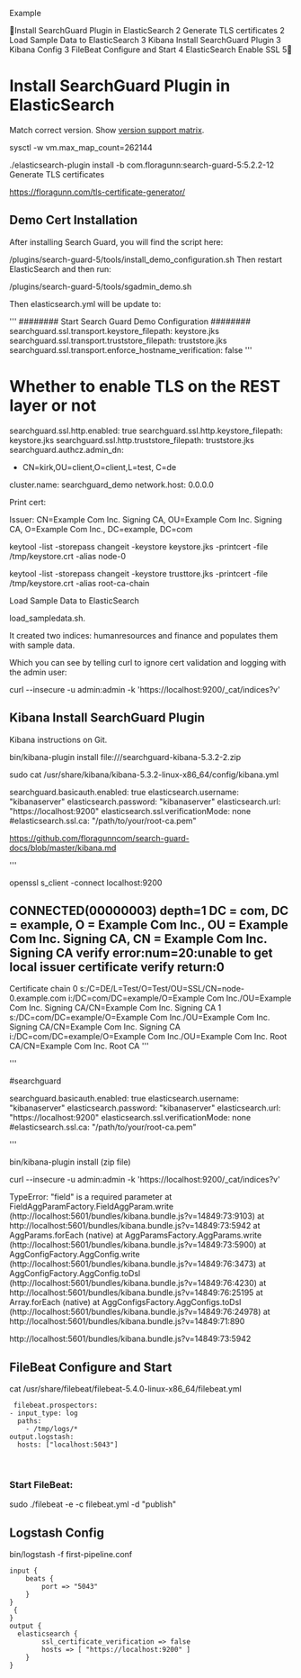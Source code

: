 Example


Install SearchGuard Plugin in ElasticSearch	2
Generate TLS certificates	2
Load Sample Data to ElasticSearch	3
Kibana Install SearchGuard Plugin	3
Kibana Config	3
FileBeat Configure and Start	4
ElasticSearch Enable SSL	5
 


# Install SearchGuard Plugin in ElasticSearch
Match correct version.  Show [version support matrix](https://github.com/floragunncom/search-guard/wiki).

sysctl -w vm.max_map_count=262144


./elasticsearch-plugin install -b com.floragunn:search-guard-5:5.2.2-12
Generate TLS certificates


https://floragunn.com/tls-certificate-generator/

## Demo Cert Installation

After installing Search Guard, you will find the script here:

<ES dir>/plugins/search-guard-5/tools/install_demo_configuration.sh
Then restart ElasticSearch and then run:

<ES dir>/plugins/search-guard-5/tools/sgadmin_demo.sh

Then elasticsearch.yml will be update to:

 
'''
######## Start Search Guard Demo Configuration ########
searchguard.ssl.transport.keystore_filepath: keystore.jks
searchguard.ssl.transport.truststore_filepath: truststore.jks
searchguard.ssl.transport.enforce_hostname_verification: false
'''



# Whether to enable TLS on the REST layer or not
searchguard.ssl.http.enabled: true
searchguard.ssl.http.keystore_filepath: keystore.jks
searchguard.ssl.http.truststore_filepath: truststore.jks
searchguard.authcz.admin_dn:
  - CN=kirk,OU=client,O=client,L=test, C=de

cluster.name: searchguard_demo
network.host: 0.0.0.0

Print cert:

Issuer: CN=Example Com Inc. Signing CA, OU=Example Com Inc. Signing CA, O=Example Com Inc., DC=example, DC=com

keytool -list  -storepass changeit -keystore keystore.jks -printcert -file /tmp/keystore.crt -alias node-0

keytool -list  -storepass changeit -keystore trusttore.jks -printcert -file /tmp/keystore.crt -alias root-ca-chain

Load Sample Data to ElasticSearch

load_sampledata.sh.

It created two indices: humanresources and finance and populates them with sample data.

Which you can see by telling curl to ignore cert validation and logging with the admin user:

curl --insecure -u admin:admin -k 'https://localhost:9200/_cat/indices?v'


## Kibana Install SearchGuard Plugin
Kibana instructions on Git.

bin/kibana-plugin install file:///searchguard-kibana-5.3.2-2.zip

sudo cat /usr/share/kibana/kibana-5.3.2-linux-x86_64/config/kibana.yml


searchguard.basicauth.enabled: true
elasticsearch.username: "kibanaserver"
elasticsearch.password: "kibanaserver"
elasticsearch.url: "https://localhost:9200"
elasticsearch.ssl.verificationMode: none
#elasticsearch.ssl.ca: "/path/to/your/root-ca.pem"



https://github.com/floragunncom/search-guard-docs/blob/master/kibana.md

'''

openssl s_client -connect localhost:9200
 
CONNECTED(00000003)
depth=1 DC = com, DC = example, O = Example Com Inc., OU = Example Com Inc. Signing CA, CN = Example Com Inc. Signing CA
verify error:num=20:unable to get local issuer certificate
verify return:0
---
Certificate chain
 0 s:/C=DE/L=Test/O=Test/OU=SSL/CN=node-0.example.com
   i:/DC=com/DC=example/O=Example Com Inc./OU=Example Com Inc. Signing CA/CN=Example Com Inc. Signing CA
 1 s:/DC=com/DC=example/O=Example Com Inc./OU=Example Com Inc. Signing CA/CN=Example Com Inc. Signing CA
   i:/DC=com/DC=example/O=Example Com Inc./OU=Example Com Inc. Root CA/CN=Example Com Inc. Root CA
'''


 '''



#searchguard

searchguard.basicauth.enabled: true
elasticsearch.username: "kibanaserver"
elasticsearch.password: "kibanaserver"
elasticsearch.url: "https://localhost:9200"
elasticsearch.ssl.verificationMode: none
#elasticsearch.ssl.ca: "/path/to/your/root-ca.pem"

'''


bin/kibana-plugin install (zip file)

curl --insecure -u admin:admin -k 'https://localhost:9200/_cat/indices?v'


TypeError: "field" is a required parameter
    at FieldAggParamFactory.FieldAggParam.write (http://localhost:5601/bundles/kibana.bundle.js?v=14849:73:9103)
    at http://localhost:5601/bundles/kibana.bundle.js?v=14849:73:5942
    at AggParams.forEach (native)
    at AggParamsFactory.AggParams.write (http://localhost:5601/bundles/kibana.bundle.js?v=14849:73:5900)
    at AggConfigFactory.AggConfig.write (http://localhost:5601/bundles/kibana.bundle.js?v=14849:76:3473)
    at AggConfigFactory.AggConfig.toDsl (http://localhost:5601/bundles/kibana.bundle.js?v=14849:76:4230)
    at http://localhost:5601/bundles/kibana.bundle.js?v=14849:76:25195
    at Array.forEach (native)
    at AggConfigsFactory.AggConfigs.toDsl (http://localhost:5601/bundles/kibana.bundle.js?v=14849:76:24978)
    at http://localhost:5601/bundles/kibana.bundle.js?v=14849:71:890

http://localhost:5601/bundles/kibana.bundle.js?v=14849:73:5942


## FileBeat Configure and Start



cat /usr/share/filebeat/filebeat-5.4.0-linux-x86_64/filebeat.yml

```
 filebeat.prospectors:
- input_type: log
  paths:
    - /tmp/logs/*
output.logstash:
  hosts: ["localhost:5043"]
```
  

### Start FileBeat:

sudo ./filebeat -e -c filebeat.yml -d "publish"


## Logstash Config

 
bin/logstash -f first-pipeline.conf 


```
input {
    beats {
        port => "5043"
    }
}
 {
}
output {
  elasticsearch {
        ssl_certificate_verification => false
        hosts => [ "https://localhost:9200" ]
    }
}
```
 



